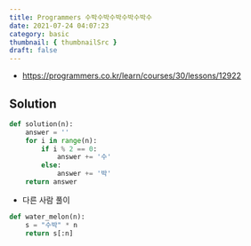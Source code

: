```yaml
---
title: Programmers 수박수박수박수박수박수
date: 2021-07-24 04:07:23
category: basic
thumbnail: { thumbnailSrc }
draft: false
---
```


- https://programmers.co.kr/learn/courses/30/lessons/12922

## Solution

```py
def solution(n):
    answer = ''
    for i in range(n):
        if i % 2 == 0:
            answer += '수'
        else:
            answer += '박'
    return answer
```

- 다른 사람 풀이

```py
def water_melon(n):
    s = "수박" * n
    return s[:n]
```

